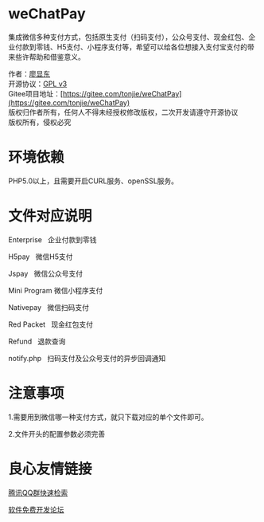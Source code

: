 # weChatPay

集成微信多种支付方式，包括原生支付（扫码支付），公众号支付、现金红包、企业付款到零钱、H5支付、小程序支付等，希望可以给各位想接入支付宝支付的带来些许帮助和借鉴意义。  

作者：[廖显东](http://www.shirdon.com)  
开源协议：[GPL v3](https://opensource.org/licenses/GPL-3.0)  
Gitee项目地址：[https://gitee.com/tonjie/weChatPay](https://gitee.com/tonjie/weChatPay)  
版权归作者所有，任何人不得未经授权修改版权，二次开发请遵守开源协议  
版权所有，侵权必究  

# 环境依赖

PHP5.0以上，且需要开启CURL服务、openSSL服务。  

# 文件对应说明

Enterprise   企业付款到零钱  

H5pay   微信H5支付  

Jspay   微信公众号支付  

Mini Program	微信小程序支付  

Nativepay   微信扫码支付  

Red Packet   现金红包支付  

Refund   退款查询  

notify.php   扫码支付及公众号支付的异步回调通知  

# 注意事项

1.需要用到微信哪一种支付方式，就只下载对应的单个文件即可。  

2.文件开头的配置参数必须完善  


 # 良心友情链接

[腾讯QQ群快速检索](http://u.720life.cn/s/8cf73f7c)

[软件免费开发论坛](http://u.720life.cn/s/bbb01dc0)